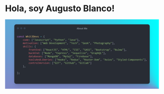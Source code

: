 # Hola, soy Augusto Blanco!

<code><img  src="https://github.com/Whit3-Devs/Whit3-Devs/blob/master/images/AboutMe.png?raw=true" /></code>